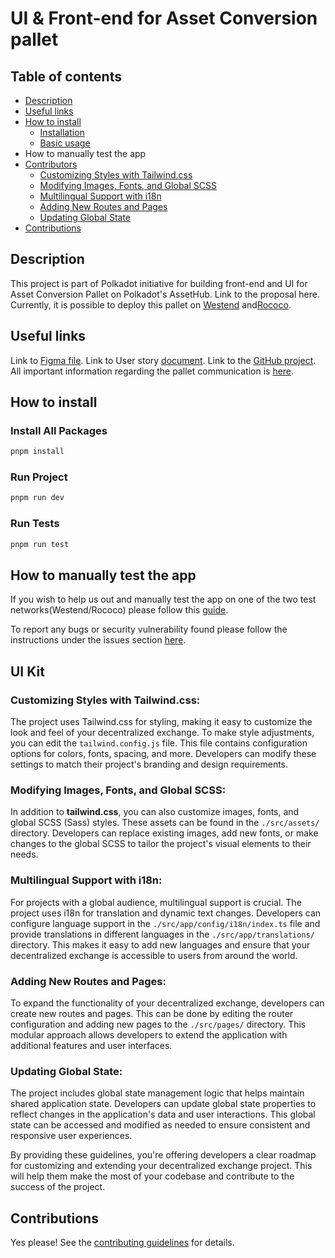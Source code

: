 # UI & Front-end for Asset Conversion pallet

## Table of contents

<ul>
    <li><a href='#description'>Description</a></li>
    <li><a href='#useful-links'>Useful links</a></li>
    <li><a href='#how-to-install'>How to install</a>
        <ul>
            <li><a href='#install-all-packages'>Installation</a></li>
            <li><a href='#run-project'>Basic usage</a></li>
        </ul>
    </li>
    <li href='#how-to-manually-test-the-app'>How to manually test the app</li>
    <li><a href='#ui-kit'>Contributors</a>
        <ul>
            <li><a href='#customizing-styles-with-tailwindcss'>Customizing Styles with Tailwind.css</a></li>
            <li><a href='#modifying-images-fonts-and-global-scss'>Modifying Images, Fonts, and Global SCSS</a></li>
            <li><a href='#multilingual-support-with-i18n'>Multilingual Support with i18n</a></li>
            <li><a href='#adding-new-routes-and-pages'>Adding New Routes and Pages</a></li>
            <li><a href='#updating-global-state'>Updating Global State</a></li>
        </ul>
    </li>
    <li><a href='#contributions'>Contributions</a></li>
</ul>

## Description

This project is part of Polkadot initiative for building front-end and UI for Asset Conversion Pallet on Polkadot's AssetHub. Link to the proposal here. Currently, it is possible to deploy this pallet on [Westend](https://dot-acp-westmint.mvpworkshop.co) and[Rococo](https://dot-acp-rococo.mvpworkshop.co).


## Useful links

Link to [Figma file](https://www.figma.com/file/yxVrecZAWQSoHRYvGhBGOm/dotACP-%E2%80%93-UI-KIT?type=design&node-id=15%3A6&mode=design&t=ncMCkhjdQ6WQEz3k-1).
Link to User story [document](https://docs.google.com/document/d/1EiRS3g4I1bvLaxou3UBr_CLzsnE-Uqp0QaRhNSHoB-o/edit#heading=h.94y7ctthwqt2).
Link to the [GitHub project](https://github.com/orgs/MVPWorkshop/projects/11).
All important information regarding the pallet communication is [here](./ASSET_CONVERSION_PALLET.md).

## How to install

### Install All Packages

```sh
pnpm install
```

### Run Project

```sh
pnpm run dev
```

### Run Tests

```sh
pnpm run test
```

## How to manually test the app

If you wish to help us out and manually test the app on one of the two test networks(Westend/Rococo) please follow this [guide](./MANUAL_TESTING_GUIDE.md).

To report any bugs or security vulnerability found please follow the instructions under the issues section [here](./CONTRIBUTING.md).

## UI Kit

### Customizing Styles with Tailwind.css:

The project uses Tailwind.css for styling, making it easy to customize the look and feel of your decentralized exchange. To make style adjustments, you can edit the `tailwind.config.js` file. This file contains configuration options for colors, fonts, spacing, and more. Developers can modify these settings to match their project's branding and design requirements.

### Modifying Images, Fonts, and Global SCSS:

In addition to <b>tailwind.css</b>, you can also customize images, fonts, and global SCSS (Sass) styles. These assets can be found in the `./src/assets/` directory. Developers can replace existing images, add new fonts, or make changes to the global SCSS to tailor the project's visual elements to their needs.

### Multilingual Support with i18n:

For projects with a global audience, multilingual support is crucial. The project uses i18n for translation and dynamic text changes. Developers can configure language support in the `./src/app/config/i18n/index.ts` file and provide translations in different languages in the `./src/app/translations/` directory. This makes it easy to add new languages and ensure that your decentralized exchange is accessible to users from around the world.

### Adding New Routes and Pages:

To expand the functionality of your decentralized exchange, developers can create new routes and pages. This can be done by editing the router configuration and adding new pages to the `./src/pages/` directory. This modular approach allows developers to extend the application with additional features and user interfaces.

### Updating Global State:

The project includes global state management logic that helps maintain shared application state. Developers can update global state properties to reflect changes in the application's data and user interactions. This global state can be accessed and modified as needed to ensure consistent and responsive user experiences.

By providing these guidelines, you're offering developers a clear roadmap for customizing and extending your decentralized exchange project. This will help them make the most of your codebase and contribute to the success of the project.

## Contributions

Yes please! See the [contributing guidelines](./CONTRIBUTING.md) for details.
